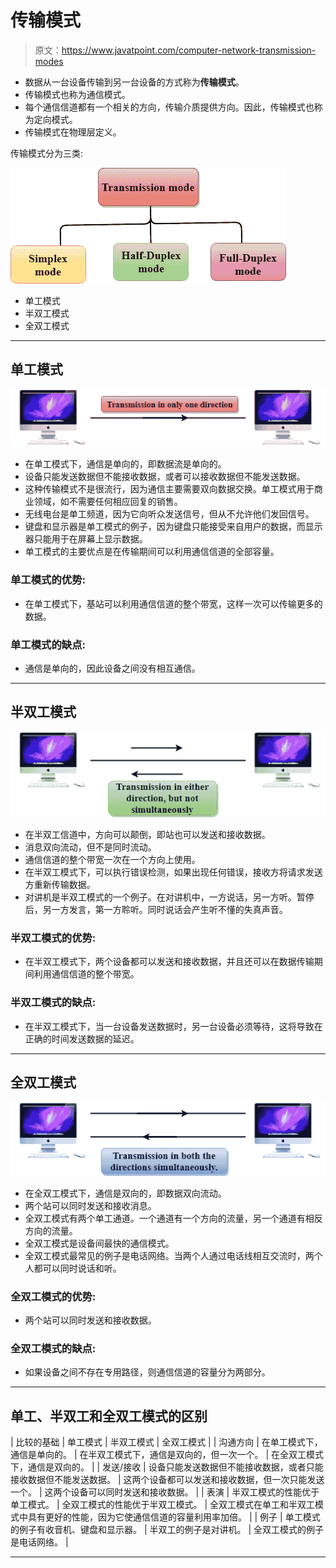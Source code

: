 # 传输模式

> 原文：<https://www.javatpoint.com/computer-network-transmission-modes>

*   数据从一台设备传输到另一台设备的方式称为**传输模式**。
*   传输模式也称为通信模式。
*   每个通信信道都有一个相关的方向，传输介质提供方向。因此，传输模式也称为定向模式。
*   传输模式在物理层定义。

传输模式分为三类:

![Transmission modes](img/42649a27f88da5a71ece8ff3839893e6.png)

*   单工模式
*   半双工模式
*   全双工模式

* * *

## 单工模式

![Transmission modes](img/460205cc44129532d0e32cb7adaf028f.png)

*   在单工模式下，通信是单向的，即数据流是单向的。
*   设备只能发送数据但不能接收数据，或者可以接收数据但不能发送数据。
*   这种传输模式不是很流行，因为通信主要需要双向数据交换。单工模式用于商业领域，如不需要任何相应回复的销售。
*   无线电台是单工频道，因为它向听众发送信号，但从不允许他们发回信号。
*   键盘和显示器是单工模式的例子，因为键盘只能接受来自用户的数据，而显示器只能用于在屏幕上显示数据。
*   单工模式的主要优点是在传输期间可以利用通信信道的全部容量。

### 单工模式的优势:

*   在单工模式下，基站可以利用通信信道的整个带宽，这样一次可以传输更多的数据。

### 单工模式的缺点:

*   通信是单向的，因此设备之间没有相互通信。

* * *

## 半双工模式

![Transmission modes](img/8b2f95ad607567d4b2800255c45c5f84.png)

*   在半双工信道中，方向可以颠倒，即站也可以发送和接收数据。
*   消息双向流动，但不是同时流动。
*   通信信道的整个带宽一次在一个方向上使用。
*   在半双工模式下，可以执行错误检测，如果出现任何错误，接收方将请求发送方重新传输数据。
*   对讲机是半双工模式的一个例子。在对讲机中，一方说话，另一方听。暂停后，另一方发言，第一方聆听。同时说话会产生听不懂的失真声音。

### 半双工模式的优势:

*   在半双工模式下，两个设备都可以发送和接收数据，并且还可以在数据传输期间利用通信信道的整个带宽。

### 半双工模式的缺点:

*   在半双工模式下，当一台设备发送数据时，另一台设备必须等待，这将导致在正确的时间发送数据的延迟。

* * *

## 全双工模式

![Transmission modes](img/fc59d51549a557bb3554b153fcc795cd.png)

*   在全双工模式下，通信是双向的，即数据双向流动。
*   两个站可以同时发送和接收消息。
*   全双工模式有两个单工通道。一个通道有一个方向的流量，另一个通道有相反方向的流量。
*   全双工模式是设备间最快的通信模式。
*   全双工模式最常见的例子是电话网络。当两个人通过电话线相互交流时，两个人都可以同时说话和听。

### 全双工模式的优势:

*   两个站可以同时发送和接收数据。

### 全双工模式的缺点:

*   如果设备之间不存在专用路径，则通信信道的容量分为两部分。

* * *

## 单工、半双工和全双工模式的区别

| 比较的基础 | 单工模式 | 半双工模式 | 全双工模式 |
| 沟通方向 | 在单工模式下，通信是单向的。 | 在半双工模式下，通信是双向的，但一次一个。 | 在全双工模式下，通信是双向的。 |
| 发送/接收 | 设备只能发送数据但不能接收数据，或者只能接收数据但不能发送数据。 | 这两个设备都可以发送和接收数据，但一次只能发送一个。 | 这两个设备可以同时发送和接收数据。 |
| 表演 | 半双工模式的性能优于单工模式。 | 全双工模式的性能优于半双工模式。 | 全双工模式在单工和半双工模式中具有更好的性能，因为它使通信信道的容量利用率加倍。 |
| 例子 | 单工模式的例子有收音机、键盘和显示器。 | 半双工的例子是对讲机。 | 全双工模式的例子是电话网络。 |

* * *